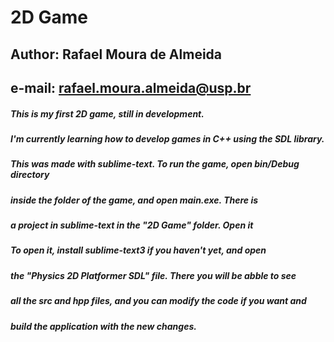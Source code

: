 # 2D Game

## Author: Rafael Moura de Almeida
## e-mail: rafael.moura.almeida@usp.br
                                                                                     
##### This is my first 2D game, still in development. 
##### I'm currently learning how to develop games in C++ using the SDL library. 
##### This was made with sublime-text. To run the game, open bin/Debug directory                    
##### inside the folder of the game, and open main.exe. There is                      
##### a project in sublime-text in the "2D Game" folder. Open it                     
##### To open it, install sublime-text3 if you haven't yet, and open                  
##### the "Physics 2D Platformer SDL" file. There you will be abble to see            
##### all the src and hpp files, and you can modify the code if you want and          
##### build the application with the new changes.
